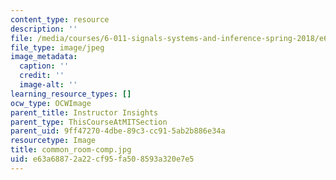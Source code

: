 ```yaml
---
content_type: resource
description: ''
file: /media/courses/6-011-signals-systems-and-inference-spring-2018/e63a68872a22cf95fa508593a320e7e5_common_room-comp.jpg
file_type: image/jpeg
image_metadata:
  caption: ''
  credit: ''
  image-alt: ''
learning_resource_types: []
ocw_type: OCWImage
parent_title: Instructor Insights
parent_type: ThisCourseAtMITSection
parent_uid: 9ff47270-4dbe-89c3-cc91-5ab2b886e34a
resourcetype: Image
title: common_room-comp.jpg
uid: e63a6887-2a22-cf95-fa50-8593a320e7e5
---
```

